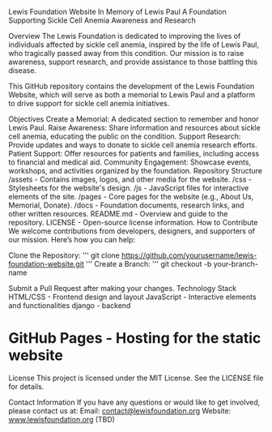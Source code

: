Lewis Foundation Website
In Memory of Lewis Paul
A Foundation Supporting Sickle Cell Anemia Awareness and Research

Overview
The Lewis Foundation is dedicated to improving the lives of individuals affected by sickle cell anemia, inspired by the life of Lewis Paul, who tragically passed away from this condition. Our mission is to raise awareness, support research, and provide assistance to those battling this disease.

This GitHub repository contains the development of the Lewis Foundation Website, which will serve as both a memorial to Lewis Paul and a platform to drive support for sickle cell anemia initiatives.

Objectives
Create a Memorial: A dedicated section to remember and honor Lewis Paul.
Raise Awareness: Share information and resources about sickle cell anemia, educating the public on the condition.
Support Research: Provide updates and ways to donate to sickle cell anemia research efforts.
Patient Support: Offer resources for patients and families, including access to financial and medical aid.
Community Engagement: Showcase events, workshops, and activities organized by the foundation.
Repository Structure
/assets - Contains images, logos, and other media for the website.
/css - Stylesheets for the website's design.
/js - JavaScript files for interactive elements of the site.
/pages - Core pages for the website (e.g., About Us, Memorial, Donate).
/docs - Foundation documents, research links, and other written resources.
README.md - Overview and guide to the repository.
LICENSE - Open-source license information.
How to Contribute
We welcome contributions from developers, designers, and supporters of our mission. Here’s how you can help:

Clone the Repository:
'''
git clone https://github.com/yourusername/lewis-foundation-website.git
'''
Create a Branch:
'''
git checkout -b your-branch-name

Submit a Pull Request after making your changes.
Technology Stack
HTML/CSS - Frontend design and layout
JavaScript - Interactive elements and functionalities
django - backend
# GitHub Pages - Hosting for the static website
License
This project is licensed under the MIT License. See the LICENSE file for details.

Contact Information
If you have any questions or would like to get involved, please contact us at:
Email: contact@lewisfoundation.org
Website: www.lewisfoundation.org (TBD)


